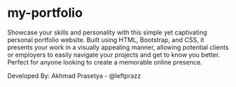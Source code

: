 ﻿# my-portfolio

Showcase your skills and personality with this simple yet captivating personal portfolio website. Built using HTML, Bootstrap, and CSS, it presents your work in a visually appealing manner, allowing potential clients or employers to easily navigate your projects and get to know you better. Perfect for anyone looking to create a memorable online presence.

Developed By:
Akhmad Prasetya - @leftprazz
